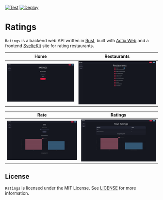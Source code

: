 [![Test](https://github.com/akotro/ratings/actions/workflows/test.yml/badge.svg)](https://github.com/akotro/ratings/actions/workflows/test.yml)
[![Deploy](https://github.com/akotro/ratings/actions/workflows/deploy_prod.yml/badge.svg)](https://github.com/akotro/ratings/actions/workflows/deploy_prod.yml)

# Ratings

`Ratings` is a backend web API written in [Rust](https://www.rust-lang.org/), built with [Actix Web](https://actix.rs/) and a frontend [SvelteKit](https://kit.svelte.dev/) site for rating restaurants.

| Home | Restaurants |
|--------------|--------------|
| ![Home](./resources/screenshots/home.png "Home Page") | ![Restaurants](./resources/screenshots/restaurants.png "Restaurants Page") |

| Rate | Ratings |
|--------------|--------------|
| ![Rate](./resources/screenshots/rate.png "Rate Page") | ![Ratings](./resources/screenshots/ratings.png "Ratings Page") |

## License

`Ratings` is licensed under the MIT License. See [LICENSE](LICENSE) for more information.
